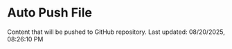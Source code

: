 # Auto Push File

Content that will be pushed to GitHub repository.
Last updated: 08/20/2025, 08:26:10 PM